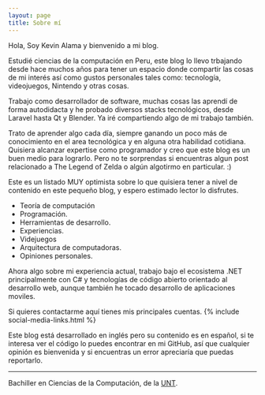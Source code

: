 ```yaml
---
layout: page
title: Sobre mí
---
```


Hola, Soy Kevin Alama y bienvenido a mi blog.

Estudié ciencias de la computación en Peru, este blog lo llevo trbajando desde hace muchos años para tener un espacio donde compartir las cosas de mi interés así como gustos personales tales como: tecnología, videojuegos, Nintendo y otras cosas.

Trabajo como desarrollador de software, muchas cosas las aprendí de forma autodidacta y  he probado diversos stacks tecnológicos, desde Laravel hasta Qt y Blender. Ya iré compartiendo algo de mi trabajo también.

Trato de aprender algo cada día, siempre ganando un poco más de conocimiento en el area tecnológica y en alguna otra habilidad cotidiana. Quisiera alcanzar expertise como programador y creo que este blog es un buen medio para lograrlo. Pero no te sorprendas si encuentras algun post relacionado a The Legend of Zelda o algún algotirmo en particular. :) 

Este es un listado MUY optimista sobre lo que quisiera tener a nivel de contenido en este pequeño blog, y espero estimado lector lo disfrutes.

- Teoría de computación
- Programación.
- Herramientas de desarrollo.
- Experiencias.
- Videjuegos
- Arquitectura de computadoras.
- Opiniones personales.

Ahora algo sobre mi experiencia actual, trabajo bajo el ecosistema .NET principalmente con C# y tecnologías de código abierto orientado al desarrollo web, aunque también he tocado desarrollo de aplicaciones moviles.

Si quieres contactarme aquí tienes mis principales cuentas.
{% include social-media-links.html %}

Este blog está desarrollado en inglés pero su contenido es en español, si te interesa ver el código lo puedes encontrar en mi GitHub, así que cualquier opinión es bienvenida y si encuentras un error apreciaría que puedas reportarlo.

---
Bachiller en Ciencias de la Computación, de la <a href="http://inf.unitru.edu.pe/" class="link">UNT</a>.
